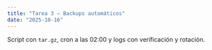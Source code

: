 ```yaml
---
title: "Tarea 3 — Backups automáticos"
date: "2025-10-16"
---
```


Script con `tar.gz`, cron a las 02:00 y logs con verificación y rotación.
